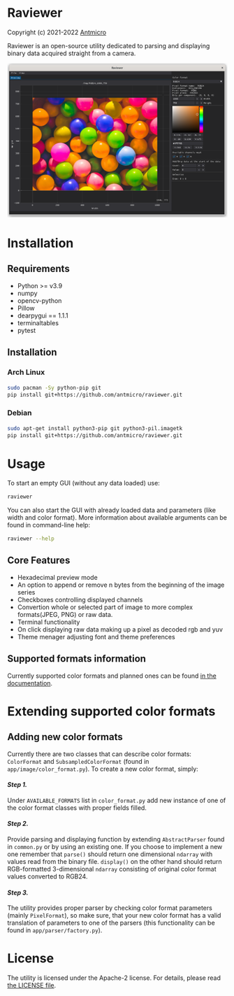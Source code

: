 # Raviewer

Copyright (c) 2021-2022 [Antmicro](https://www.antmicro.com)

Raviewer is an open-source utility dedicated to parsing and displaying binary data acquired straight from a camera.

![Main window](resources/thumbnail/raviewer.png)

# Installation

## Requirements

* Python >= v3.9
* numpy
* opencv-python
* Pillow
* dearpygui == 1.1.1
* terminaltables
* pytest

## Installation

### Arch Linux

```bash
sudo pacman -Sy python-pip git
pip install git+https://github.com/antmicro/raviewer.git
```

### Debian

```bash
sudo apt-get install python3-pip git python3-pil.imagetk
pip install git+https://github.com/antmicro/raviewer.git
```

# Usage

To start an empty GUI (without any data loaded) use:

```bash
raviewer
```

You can also start the GUI with already loaded data and parameters (like width and color format). More information about available arguments can be found in command-line help:

```bash
raviewer --help
```

## Core Features

* Hexadecimal preview mode
* An option to append or remove n bytes from the beginning of the image series
* Checkboxes controlling displayed channels
* Convertion whole or selected part of image to more complex formats(JPEG, PNG) or raw data.
* Terminal functionality
* On click displaying raw data making up a pixel as decoded rgb and yuv
* Theme menager adjusting font and theme preferences

## Supported formats information

Currently supported color formats and planned ones can be found [in the documentation](docs/SUPPORTED_FORMATS.md).

# Extending supported color formats

## Adding new color formats

Currently there are two classes that can describe color formats: `ColorFormat` and `SubsampledColorFormat` (found in `app/image/color_format.py`).
To create a new color format, simply:
#### *Step 1.*
Under `AVAILABLE_FORMATS` list in `color_format.py` add new instance of one of the color format classes with proper fields filled.
#### *Step 2.*
Provide parsing and displaying function by extending `AbstractParser` found in `common.py` or by using an existing one.
    If you choose to implement a new one remember that `parse()` should return one dimensional `ndarray` with values read from the binary file. `display()` on the other hand should return RGB-formatted 3-dimensional `ndarray` consisting of original color format values converted to RGB24.
#### *Step 3.*
The utility provides proper parser by checking color format parameters (mainly `PixelFormat`), so make sure, that your new color format has a valid translation of parameters to one of the parsers (this functionality can be found in `app/parser/factory.py`).

# License

The utility is licensed under the Apache-2 license. For details, please read [the LICENSE file](LICENSE).
